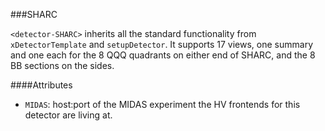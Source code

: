 ###SHARC

`<detector-SHARC>` inherits all the standard functionality from `xDetectorTemplate` and `setupDetector`.  It supports 17 views, one summary and one each for the 8 QQQ quadrants on either end of SHARC, and the 8 BB sections on the sides.

####Attributes
 - `MIDAS`: host:port of the MIDAS experiment the HV frontends for this detector are living at.
